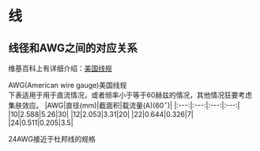 # 线

## 线径和AWG之间的对应关系

维基百科上有详细介绍：[美国线规](https://zh.wikipedia.org/wiki/%E7%BE%8E%E5%9B%BD%E7%BA%BF%E8%A7%84)

AWG(American wire gauge)美国线规  
下表适用于用于直流情况，或者频率小于等于60赫兹的情况，其他情况狂要考虑集肤效应。
|AWG|直径(mm)|截面积|载流量(A)($60^{\circ}$)|
|:---:|:---:|:---:|:---:|
|10|2.588|5.26|30|
|12|2.053|3.31|20|
|22|0.644|0.326|7|
|24|0.511|0.205|3.5|

24AWG接近于杜邦线的规格